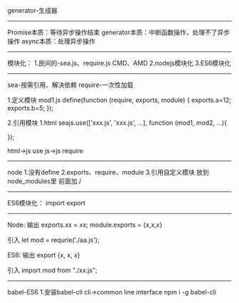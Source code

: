 generator-生成器

------------------------------------

Promise本质：等待异步操作结束
generator本质：中断函数操作，处理不了异步操作
async本质：处理异步操作

------------------------------------

模块化：
1.民间的-sea.js、require.js
CMD、AMD
2.nodejs模块化
3.ES6模块化

------------------------------------

sea-按需引用、解决依赖
require-一次性加载

1.定义模块 mod1.js
define(function (require, exports, module) {
  exports.a=12;
  exports.b=5;
});

2.引用模块 1.html
seajs.use(['xxx.js', 'xxx.js', ...], function (mod1, mod2, ...){

});

html->js  use
js->js    require

------------------------------------

node
1.没有define
2.exports、require、module
3.引用自定义模块
  放到node_modules里
  前面加./

------------------------------------

ES6模块化：
import
export

------------------------------------

Node:
输出
exports.xx = xx;
module.exports = {x,x,x}

引入
let mod = requrie('./aa.js');

ES6:
输出
export {x, x, x}

引入
import mod from "./xx.js";

------------------------------------

babel-ES6
1.安装babel-cli
  cli->common line interface
  npm i -g babel-cli
